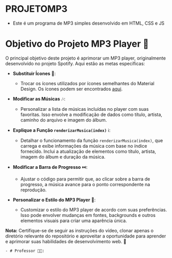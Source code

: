 # PROJETOMP3
- Este é um programa de MP3 simples desenvolvido em HTML, CSS e JS
# Objetivo do Projeto MP3 Player 🎵

O principal objetivo deste projeto é aprimorar um MP3 player, originalmente desenvolvido no projeto Spotify. Aqui estão as metas específicas:

- **Substituir Ícones** 🔄:
  - Trocar os ícones utilizados por ícones semelhantes do Material Design. Os ícones podem ser encontrados [aqui](https://fonts.google.com/icons).

- **Modificar as Músicas** 🎶:
  - Personalizar a lista de músicas incluídas no player com suas favoritas. Isso envolve a modificação de dados como título, artista, caminho do arquivo e imagem do álbum.

- **Explique a Função `renderizarMusica(index)`** ℹ️:
  - Detalhar o funcionamento da função `renderizarMusica(index)`, que carrega e exibe informações da música com base no índice fornecido. Inclui a atualização de elementos como título, artista, imagem do álbum e duração da música.

- **Modificar a Barra de Progresso** ⏭️:
  - Ajustar o código para permitir que, ao clicar sobre a barra de progresso, a música avance para o ponto correspondente na reprodução.

- **Personalizar o Estilo do MP3 Player** 🎨:
  - Customizar o estilo do MP3 player de acordo com suas preferências. Isso pode envolver mudanças em fontes, backgrounds e outros elementos visuais para criar uma aparência única.

**Nota:** Certifique-se de seguir as instruções do vídeo, clonar apenas o diretório relevante do repositório e aproveitar a oportunidade para aprender e aprimorar suas habilidades de desenvolvimento web. 🚀
```
- # Professor 👨‍🏫:

